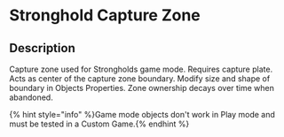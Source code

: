 # Stronghold Capture Zone

## Description

Capture zone used for Strongholds game mode. Requires capture plate. Acts as center of the capture zone boundary. Modify size and shape of boundary in Objects Properties. Zone ownership decays over time when abandoned.

{% hint style="info" %}Game mode objects don't work in Play mode and must be tested in a Custom Game.{% endhint %}
